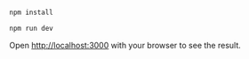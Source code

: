 


```bash

npm install

npm run dev

```

Open [http://localhost:3000](http://localhost:3000) with your browser to see the result.
